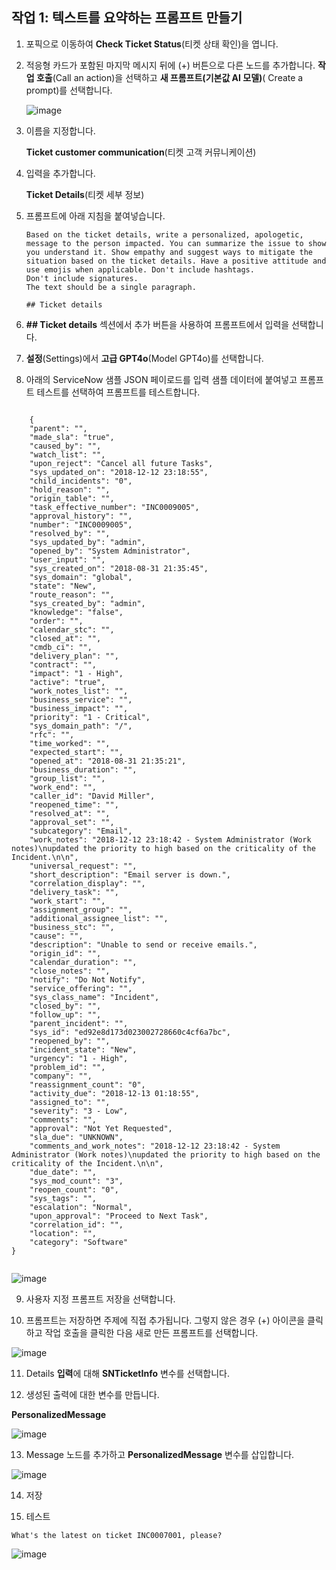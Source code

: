 ## 작업 1: 텍스트를 요약하는 프롬프트 만들기

1. 포픽으로 이동하여 **Check Ticket Status**(티켓 상태 확인)을 엽니다.

2. 적응형 카드가 포함된 마지막 메시지 뒤에 (+) 버튼으로 다른 노드를 추가합니다.
**작업 호출**(Call an action)을 선택하고 **새 프롬프트(기본값 AI 모델)**( Create a prompt)를 선택합니다.

   ![image](https://github.com/user-attachments/assets/6d1bfc94-7982-4633-8a7e-33edd8719156)

3. 이름을 지정합니다.

   **Ticket customer communication**(티켓 고객 커뮤니케이션)

4. 입력을 추가합니다.

   **Ticket Details**(티켓 세부 정보)


5. 프롬프트에 아래 지침을 붙여넣습니다.

   ```
   Based on the ticket details, write a personalized, apologetic, message to the person impacted. You can summarize the issue to show you understand it. Show empathy and suggest ways to mitigate the situation based on the ticket details. Have a positive attitude and use emojis when applicable. Don't include hashtags.
   Don't include signatures.
   The text should be a single paragraph.
 
   ## Ticket details
   ```

6. **## Ticket details** 섹션에서 추가 버튼을 사용하여 프롬프트에서 입력을 선택합니다.

7. **설정**(Settings)에서 **고급 GPT4o**(Model GPT4o)를 선택합니다.

8. 아래의 ServiceNow 샘플 JSON 페이로드를 입력 샘플 데이터에 붙여넣고 프롬프트 테스트를 선택하여 프롬프트를 테스트합니다.

<pre><code>
  	{
    "parent": "",
    "made_sla": "true",
    "caused_by": "",
    "watch_list": "",
    "upon_reject": "Cancel all future Tasks",
    "sys_updated_on": "2018-12-12 23:18:55",
    "child_incidents": "0",
    "hold_reason": "",
    "origin_table": "",
    "task_effective_number": "INC0009005",
    "approval_history": "",
    "number": "INC0009005",
    "resolved_by": "",
    "sys_updated_by": "admin",
    "opened_by": "System Administrator",
    "user_input": "",
    "sys_created_on": "2018-08-31 21:35:45",
    "sys_domain": "global",
    "state": "New",
    "route_reason": "",
    "sys_created_by": "admin",
    "knowledge": "false",
    "order": "",
    "calendar_stc": "",
    "closed_at": "",
    "cmdb_ci": "",
    "delivery_plan": "",
    "contract": "",
    "impact": "1 - High",
    "active": "true",
    "work_notes_list": "",
    "business_service": "",
    "business_impact": "",
    "priority": "1 - Critical",
    "sys_domain_path": "/",
    "rfc": "",
    "time_worked": "",
    "expected_start": "",
    "opened_at": "2018-08-31 21:35:21",
    "business_duration": "",
    "group_list": "",
    "work_end": "",
    "caller_id": "David Miller",
    "reopened_time": "",
    "resolved_at": "",
    "approval_set": "",
    "subcategory": "Email",
    "work_notes": "2018-12-12 23:18:42 - System Administrator (Work notes)\nupdated the priority to high based on the criticality of the Incident.\n\n",
    "universal_request": "",
    "short_description": "Email server is down.",
    "correlation_display": "",
    "delivery_task": "",
    "work_start": "",
    "assignment_group": "",
    "additional_assignee_list": "",
    "business_stc": "",
    "cause": "",
    "description": "Unable to send or receive emails.",
    "origin_id": "",
    "calendar_duration": "",
    "close_notes": "",
    "notify": "Do Not Notify",
    "service_offering": "",
    "sys_class_name": "Incident",
    "closed_by": "",
    "follow_up": "",
    "parent_incident": "",
    "sys_id": "ed92e8d173d023002728660c4cf6a7bc",
    "reopened_by": "",
    "incident_state": "New",
    "urgency": "1 - High",
    "problem_id": "",
    "company": "",
    "reassignment_count": "0",
    "activity_due": "2018-12-13 01:18:55",
    "assigned_to": "",
    "severity": "3 - Low",
    "comments": "",
    "approval": "Not Yet Requested",
    "sla_due": "UNKNOWN",
    "comments_and_work_notes": "2018-12-12 23:18:42 - System Administrator (Work notes)\nupdated the priority to high based on the criticality of the Incident.\n\n",
    "due_date": "",
    "sys_mod_count": "3",
    "reopen_count": "0",
    "sys_tags": "",
    "escalation": "Normal",
    "upon_approval": "Proceed to Next Task",
    "correlation_id": "",
    "location": "",
    "category": "Software"
}

</code></pre>


   ![image](https://github.com/user-attachments/assets/2e33d772-474f-4701-9ffd-ecbb6acc07b1)


9. 사용자 지정 프롬프트 저장을 선택합니다.

10. 프롬프트는 저장하면 주제에 직접 추가됩니다. 그렇지 않은 경우 (+) 아이콘을 클릭하고 작업 호출을 클릭한 다음 새로 만든 프롬프트를 선택합니다.

   ![image](https://github.com/user-attachments/assets/cb07b5a7-91c1-4206-baa3-03637929f485)

11. Details **입력**에 대해 **SNTicketInfo** 변수를 선택합니다.

12. 생성된 출력에 대한 변수를 만듭니다.
   
   **PersonalizedMessage**

   ![image](https://github.com/user-attachments/assets/88f8d026-5bed-434b-b076-1d1ee59635db)

13. Message 노드를 추가하고 **PersonalizedMessage** 변수를 삽입합니다.

   ![image](https://github.com/user-attachments/assets/1e6df34c-c9a0-4f25-b7dd-33e0e68c52ed)

14. 저장

15. 테스트

   ```
   What's the latest on ticket INC0007001, please?
   ```

   ![image](https://github.com/user-attachments/assets/2bbaae52-8c97-413f-9501-8a9f2e46e129)

